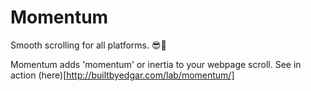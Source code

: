 # Momentum

Smooth scrolling for all platforms. 😎🤘

Momentum adds 'momentum' or inertia to your webpage scroll.
See in action (here)[http://builtbyedgar.com/lab/momentum/]
